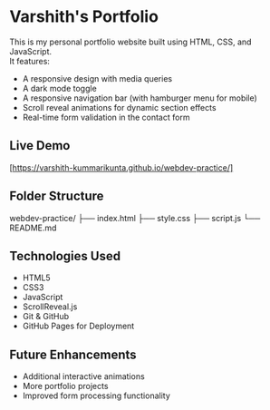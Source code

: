 # Varshith's Portfolio

This is my personal portfolio website built using HTML, CSS, and JavaScript.  
It features:

- A responsive design with media queries
- A dark mode toggle
- A responsive navigation bar (with hamburger menu for mobile)
- Scroll reveal animations for dynamic section effects
- Real-time form validation in the contact form

## Live Demo
[https://varshith-kummarikunta.github.io/webdev-practice/]

## Folder Structure

webdev-practice/
├── index.html
├── style.css
├── script.js
└── README.md

## Technologies Used

- HTML5
- CSS3
- JavaScript
- ScrollReveal.js
- Git & GitHub
- GitHub Pages for Deployment

## Future Enhancements

- Additional interactive animations
- More portfolio projects
- Improved form processing functionality